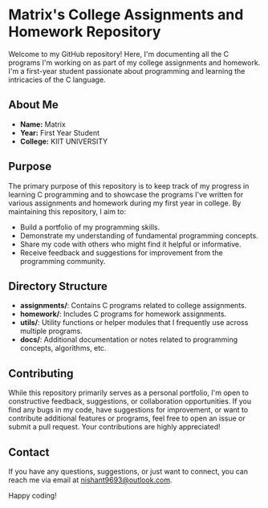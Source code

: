 # Matrix's College Assignments and Homework Repository

Welcome to my GitHub repository! Here, I'm documenting all the C programs I'm working on as part of my college assignments and homework. I'm a first-year student passionate about programming and learning the intricacies of the C language.

## About Me

- **Name:** Matrix
- **Year:** First Year Student
- **College:** KIIT UNIVERSITY

## Purpose

The primary purpose of this repository is to keep track of my progress in learning C programming and to showcase the programs I've written for various assignments and homework during my first year in college. By maintaining this repository, I aim to:

- Build a portfolio of my programming skills.
- Demonstrate my understanding of fundamental programming concepts.
- Share my code with others who might find it helpful or informative.
- Receive feedback and suggestions for improvement from the programming community.

## Directory Structure

- **assignments/**: Contains C programs related to college assignments.
- **homework/**: Includes C programs for homework assignments.
- **utils/**: Utility functions or helper modules that I frequently use across multiple programs.
- **docs/**: Additional documentation or notes related to programming concepts, algorithms, etc.

## Contributing

While this repository primarily serves as a personal portfolio, I'm open to constructive feedback, suggestions, or collaboration opportunities. If you find any bugs in my code, have suggestions for improvement, or want to contribute additional features or programs, feel free to open an issue or submit a pull request. Your contributions are highly appreciated!

## Contact

If you have any questions, suggestions, or just want to connect, you can reach me via email at nishant9693@outlook.com.

Happy coding!
